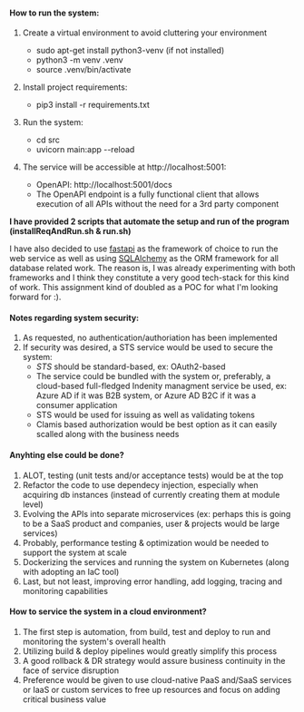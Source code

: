 #### How to run the system:
1. Create a virtual environment to avoid cluttering your environment
	- sudo apt-get install python3-venv (if not installed)
	- python3 -m venv .venv
	- source .venv/bin/activate
2. Install project requirements:
	- pip3 install -r requirements.txt
3. Run the system:
	- cd src
	- uvicorn main:app --reload

4. The service will be accessible at http://localhost:5001:
	- OpenAPI: http://localhost:5001/docs
	- The OpenAPI endpoint is a fully functional client that allows execution of all APIs without the need for a 3rd party component

**I have provided 2 scripts that automate the setup and run of the program (installReqAndRun.sh & run.sh)**

I have also decided to use [fastapi](https://fastapi.tiangolo.com "fastapi") as the framework of choice to run the web service as well as using [SQLAlchemy](https://www.sqlalchemy.org/ "SQLAlchemy") as the ORM framework for all database related work. The reason is, I was already experimenting with both frameworks and I think they constitute a very good tech-stack for this kind of work. This assignment kind of doubled as a POC for what I'm looking forward for :).


#### Notes regarding system security:
1. As requested, no authentication/authoriation has been implemented
2. If security was desired, a STS service would be used to secure the system:
	- *STS* should be standard-based, ex: OAuth2-based
	- The service could be bundled with the system or, preferably, a cloud-based full-fledged Indenity managment service be used, ex: Azure AD if it was B2B system, or Azure AD B2C if it was a consumer application
	- STS would be used for issuing as well as validating tokens
	- Clamis based authorization would be best option as it can easily scalled along with the business needs


#### Anyhting else could be done?
1. ALOT, testing (unit tests and/or acceptance tests) would be at the top
2. Refactor the code to use dependecy injection, especially when acquiring db instances (instead of currently creating them at module level)
3. Evolving the APIs into separate microservices (ex: perhaps this is going to be a SaaS product and companies, user & projects would be large services)
4. Probably, performance testing & optimization would be needed to support the system at scale
5. Dockerizing the services and running the system on Kubernetes (along with adopting an IaC tool)
6. Last, but not least, improving error handling, add logging, tracing and monitoring capabilities


#### How to service the system in a cloud environment?
1. The first step is automation, from build, test and deploy to run and monitoring the system's overall health
2. Utilizing build & deploy pipelines would greatly simplify this process
3. A good rollback & DR strategy would assure business continuity in the face of service disruption
4. Preference would be given to use cloud-native PaaS and/SaaS services or IaaS or custom services to free up resources and focus on adding critical business value
